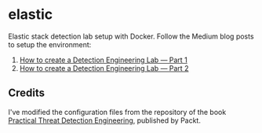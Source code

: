 # elastic
Elastic stack detection lab setup with Docker.
Follow the Medium blog posts to setup the environment: 
1. [How to create a Detection Engineering Lab — Part 1](https://medium.com/@bastradamus/how-to-create-a-detection-engineering-lab-part-1-8dacc52001b5)
2. [How to create a Detection Engineering Lab — Part 2](https://medium.com/@bastradamus/how-to-create-a-detection-engineering-lab-part-2-3bdbb2c873d6)

## Credits
I've modified the configuration files from the repository of the book [Practical Threat Detection Engineering](https://www.packtpub.com/en-us/product/practical-threat-detection-engineering-9781801076715), published by Packt.
